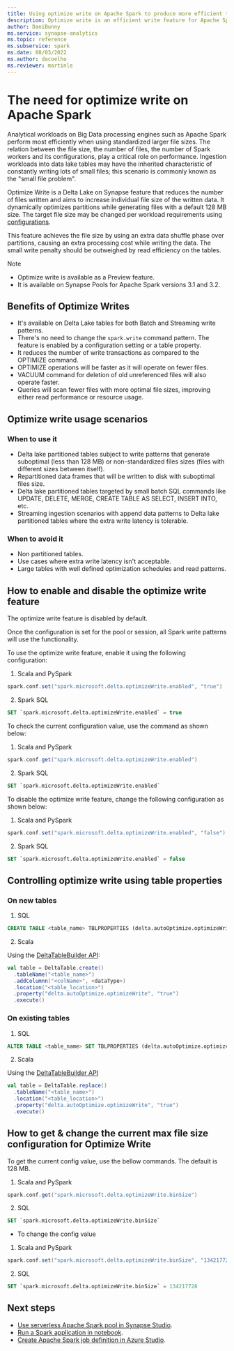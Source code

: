 ```yaml
---
title: Using optimize write on Apache Spark to produce more efficient tables
description: Optimize write is an efficient write feature for Apache Spark
author: DaniBunny 
ms.service: synapse-analytics 
ms.topic: reference
ms.subservice: spark
ms.date: 08/03/2022
ms.author: dacoelho 
ms.reviewer: martinle
---
```


# The need for optimize write on Apache Spark

Analytical workloads on Big Data processing engines such as Apache Spark perform most efficiently when using standardized larger file sizes. The relation between the file size, the number of files, the number of Spark workers and its configurations, play a critical role on performance. Ingestion workloads into data lake tables may have the inherited characteristic of constantly writing lots of small files; this scenario is commonly known as the "small file problem".

Optimize Write is a Delta Lake on Synapse feature that reduces the number of files written and aims to increase individual file size of the written data. It dynamically optimizes partitions while generating files with a default 128 MB size. The target file size may be changed per workload requirements using [configurations](apache-spark-azure-create-spark-configuration.md).

This feature achieves the file size by using an extra data shuffle phase over partitions, causing an extra processing cost while writing the data. The small write penalty should be outweighed by read efficiency on the tables.

> [!NOTE]
> - Optimize write is available as a Preview feature. 
> - It is available on Synapse Pools for Apache Spark versions 3.1 and 3.2.

## Benefits of Optimize Writes

* It's available on Delta Lake tables for both Batch and Streaming write patterns.
* There's no need to change the ```spark.write``` command pattern. The feature is enabled by a configuration setting or a table property.
* It reduces the number of write transactions as compared to the OPTIMIZE command. 
* OPTIMIZE operations will be faster as it will operate on fewer files.
* VACUUM command for deletion of old unreferenced files will also operate faster.
* Queries will scan fewer files with more optimal file sizes, improving either read performance or resource usage.

## Optimize write usage scenarios

### When to use it

* Delta lake partitioned tables subject to write patterns that generate suboptimal (less than 128 MB) or non-standardized files sizes (files with different sizes between itself).
* Repartitioned data frames that will be written to disk with suboptimal files size.
* Delta lake partitioned tables targeted by small batch SQL commands like UPDATE, DELETE, MERGE, CREATE TABLE AS SELECT, INSERT INTO, etc.
* Streaming ingestion scenarios with append data patterns to Delta lake partitioned tables where the extra write latency is tolerable.

### When to avoid it

* Non partitioned tables.
* Use cases where extra write latency isn't acceptable.
* Large tables with well defined optimization schedules and read patterns.

## How to enable and disable the optimize write feature

The optimize write feature is disabled by default.

Once the configuration is set for the pool or session, all Spark write patterns will use the functionality.

To use the optimize write feature, enable it using the following configuration:

1. Scala and PySpark

```scala
spark.conf.set("spark.microsoft.delta.optimizeWrite.enabled", "true")
```

2. Spark SQL

```SQL
SET `spark.microsoft.delta.optimizeWrite.enabled` = true
```

To check the current configuration value, use the command as shown below:

1. Scala and PySpark

```scala
spark.conf.get("spark.microsoft.delta.optimizeWrite.enabled")
```

2. Spark SQL

```SQL
SET `spark.microsoft.delta.optimizeWrite.enabled`
```

To disable the optimize write feature, change the following configuration as shown below:

1. Scala and PySpark

```scala
spark.conf.set("spark.microsoft.delta.optimizeWrite.enabled", "false")
```

2. Spark SQL

```SQL
SET `spark.microsoft.delta.optimizeWrite.enabled` = false
```

## Controlling optimize write using table properties

### On new tables
 
1. SQL

```SQL
CREATE TABLE <table_name> TBLPROPERTIES (delta.autoOptimize.optimizeWrite = true)
```

2. Scala

Using the [DeltaTableBuilder API](https://docs.delta.io/latest/api/scala/io/delta/tables/DeltaTableBuilder.html):

```scala
val table = DeltaTable.create()
  .tableName("<table_name>")
  .addColumnn("<colName>", <dataType>)
  .location("<table_location>")
  .property("delta.autoOptimize.optimizeWrite", "true") 
  .execute()
```

### On existing tables

1. SQL

```SQL
ALTER TABLE <table_name> SET TBLPROPERTIES (delta.autoOptimize.optimizeWrite = true)
```

2. Scala

Using the [DeltaTableBuilder API](https://docs.delta.io/latest/api/scala/io/delta/tables/DeltaTableBuilder.html)

```scala
val table = DeltaTable.replace()
  .tableName("<table_name>")
  .location("<table_location>")
  .property("delta.autoOptimize.optimizeWrite", "true") 
  .execute()
```

## How to get & change the current max file size configuration for Optimize Write

To get the current config value, use the bellow commands. The default is 128 MB.

 1. Scala and PySpark

```scala
spark.conf.get("spark.microsoft.delta.optimizeWrite.binSize")
```

2. SQL

```SQL
SET `spark.microsoft.delta.optimizeWrite.binSize`
```

- To change the config value

1. Scala and PySpark

```scala
spark.conf.set("spark.microsoft.delta.optimizeWrite.binSize", "134217728")
```

2. SQL

```SQL
SET `spark.microsoft.delta.optimizeWrite.binSize` = 134217728
```

## Next steps

 - [Use serverless Apache Spark pool in Synapse Studio](../quickstart-create-apache-spark-pool-studio.md).
 - [Run a Spark application in notebook](./apache-spark-development-using-notebooks.md).
 - [Create Apache Spark job definition in Azure Studio](./apache-spark-job-definitions.md).
 